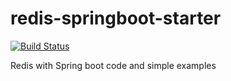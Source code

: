 # redis-springboot-starter
[![Build Status](https://travis-ci.org/JyotiKumar-Poddar/redis-springboot-starter.svg?branch=master)](https://travis-ci.org/JyotiKumar-Poddar/redis-springboot-starter)


Redis with Spring boot code and simple examples 
